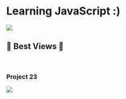 <h1>Learning JavaScript :)</h1>
<img src="https://img.genial.ly/6035bcb66b979e053f5d6fc6/87e5f93d-f314-4fb4-9edd-c977b9c1a690.gif"><br>
<h2>👾 Best Views 👾</h2><br>
<h3>Project 23</h3>
<img src="https://github.com/J-IOProgrammer/js-projects/assets/109272757/44691689-2a17-451d-87de-2b9109094b59">
